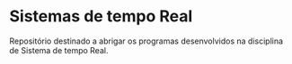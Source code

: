 # Sistemas de tempo Real

Repositório destinado a abrigar os programas desenvolvidos na disciplina de Sistema de tempo Real.
